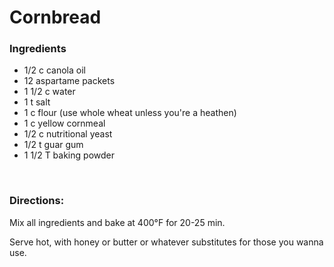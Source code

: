 # Cornbread

### Ingredients
- 1/2 c canola oil
- 12 aspartame packets
- 1 1/2 c water
- 1 t salt
- 1 c flour (use whole wheat unless you're a heathen)
- 1 c yellow cornmeal
- 1/2 c nutritional yeast
- 1/2 t guar gum
- 1 1/2 T baking powder

<br>

### Directions:

Mix all ingredients and bake at 400°F for 20-25 min.

Serve hot, with honey or butter or whatever substitutes for those you wanna use.
